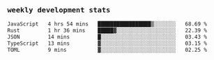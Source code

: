 <samp>
    <h3>weekly development stats</h3>
<!--START_SECTION:waka-->

```txt
JavaScript   4 hrs 54 mins   █████████████████▒░░░░░░░   68.69 %
Rust         1 hr 36 mins    █████▓░░░░░░░░░░░░░░░░░░░   22.39 %
JSON         14 mins         █░░░░░░░░░░░░░░░░░░░░░░░░   03.43 %
TypeScript   13 mins         ▓░░░░░░░░░░░░░░░░░░░░░░░░   03.15 %
TOML         9 mins          ▓░░░░░░░░░░░░░░░░░░░░░░░░   02.25 %
```

<!--END_SECTION:waka-->
</samp>
